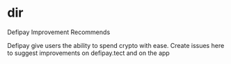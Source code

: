# dir
Defipay Improvement Recommends

Defipay give users the ability to spend crypto with ease. Create issues here to suggest improvements on defipay.tect and on the app
